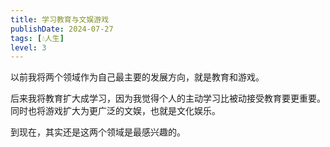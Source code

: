 ```yaml
---
title: 学习教育与文娱游戏
publishDate: 2024-07-27
tags: [💧人生]
level: 3
---
```


以前我将两个领域作为自己最主要的发展方向，就是教育和游戏。

后来我将教育扩大成学习，因为我觉得个人的主动学习比被动接受教育要更重要。同时也将游戏扩大为更广泛的文娱，也就是文化娱乐。

到现在，其实还是这两个领域是最感兴趣的。

